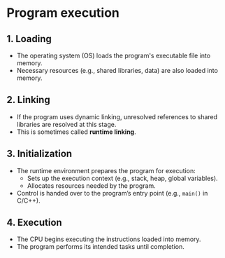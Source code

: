 # Program execution

## 1. **Loading**
   - The operating system (OS) loads the program's executable file into memory.
   - Necessary resources (e.g., shared libraries, data) are also loaded into memory.

## 2. **Linking**
   - If the program uses dynamic linking, unresolved references to shared libraries are resolved at this stage.
   - This is sometimes called **runtime linking**.

## 3. **Initialization**
   - The runtime environment prepares the program for execution:
     - Sets up the execution context (e.g., stack, heap, global variables).
     - Allocates resources needed by the program.
   - Control is handed over to the program’s entry point (e.g., `main()` in C/C++).

## 4. **Execution**
   - The CPU begins executing the instructions loaded into memory.
   - The program performs its intended tasks until completion.

